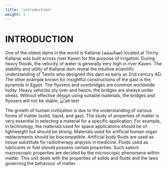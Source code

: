 ```yaml
---
title: 'introduction'
weight: 1
---
```


# INTRODUCTION

One of the oldest dams in the world is Kallanai (கல்லணை) located at Trichy. Kallanai was built across river Kaveri for the purpose of irrigation. During heavy floods, the velocity of water is generally very high in river Kaveri. The stability and utility of Kallanai dam reveal the intuitive scientific understanding of Tamils who designed this dam as early as 2nd century AD. The other example known for insightful constructions of the past is the pyramids in Egypt. The flyovers and overbridges are common worldwide today. Heavy vehicles ply over and hence, the bridges are always under stress. Without effective design using suitable materials, the bridges and flyovers will not be stable.
![alt text](../image_1.png)

The growth of human civilization is due to the understanding of various forms of matter (solid, liquid, and gas). The study of properties of matter is very essential in selecting a material for a specific application. For example, in technology, the materials used for space applications should be of lightweight but should be strong. Materials used for artificial human organ replacements should be biocompatible. Artificial body fluids are used as tissue substitute for radiotherapy analysis in medicine. Fluids used as lubricants or fuel should possess certain properties. Such salient macroscopic properties are decided by the microscopic phenomena within matter. This unit deals with the properties of solids and fluids and the laws governing the behaviour of matter.



